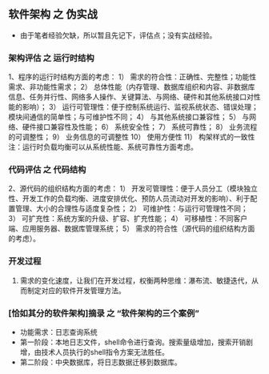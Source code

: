 ## 软件架构 之 伪实战

  * 由于笔者经验欠缺，所以暂且先记下，评估点；没有实战经验。

### 架构评估 之 运行时结构

1、程序的运行时结构方面的考虑：
  1） 需求的符合性：正确性、完整性；功能性需求、非功能性需求；
  2） 总体性能（内存管理、数据库组织和内容、非数据库信息、任务并行性、网络多人操作、关键算法、与网络、硬件和其他系统接口对性能的影响）；
  3） 运行可管理性：便于控制系统运行、监视系统状态、错误处理；模块间通信的简单性；与可维护性不同；
  4） 与其他系统接口兼容性；
  5） 与网络、硬件接口兼容性及性能；
  6） 系统安全性；
  7） 系统可靠性；
  8） 业务流程的可调整性；
  9） 业务信息的可调整性
  10） 使用方便性
  11） 构架样式的一致性
  注：运行时负载均衡可以从系统性能、系统可靠性方面考虑。

### 代码评估 之 代码结构

2、源代码的组织结构方面的考虑：
 1） 开发可管理性：便于人员分工（模块独立性、开发工作的负载均衡、进度安排优化、预防人员流动对开发的影响）、利于配置管理、大小的合理性与适度复杂性；
 2） 可维护性：与运行可管理性不同；
 3） 可扩充性：系统方案的升级、扩容、扩充性能；
 4） 可移植性：不同客户端、应用服务器、数据库管理系统；
 5） 需求的符合性（源代码的组织结构方面的考虑）。

### 开发过程

  1. 需求的变化速度，让我们在开发过程，权衡两种思维：瀑布流、敏捷迭代，从而制定对应的软件开发管理方法。

### [恰如其分的软件架构]摘录 之 “软件架构的三个案例”

  * 功能需求：日志查询系统
  * 第一阶段：本地日志文件，shell命令进行查询。搜索量级增加，搜索开销剧增，由技术人员执行的shell指令方案无法胜任。
  * 第二阶段：中央数据库，将日志数据迁移到数据库。
